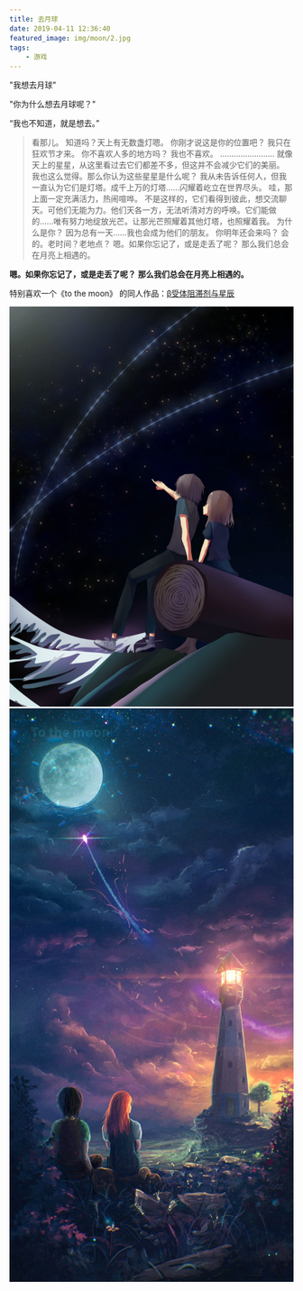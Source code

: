 ```yaml
---
title: 去月球
date: 2019-04-11 12:36:40
featured_image: img/moon/2.jpg
tags: 
    - 游戏
---
```


"我想去月球"

"你为什么想去月球呢？"

“我也不知道，就是想去。”

<!--more-->

> 看那儿。
知道吗？天上有无数盏灯嗯。
你刚才说这是你的位置吧？
我只在狂欢节才来。
你不喜欢人多的地方吗？
我也不喜欢。
……………………
就像天上的星星，从这里看过去它们都差不多，但这并不会减少它们的美丽。
我也这么觉得。那么你认为这些星星是什么呢？
我从未告诉任何人，但我一直认为它们是灯塔。成千上万的灯塔……闪耀着屹立在世界尽头。
哇，那上面一定充满活力，热闹喧哗。
不是这样的，它们看得到彼此，想交流聊天。可他们无能为力。他们天各一方，无法听清对方的呼唤。它们能做的……唯有努力地绽放光芒。让那光芒照耀着其他灯塔，也照耀着我。
为什么是你？
因为总有一天……我也会成为他们的朋友。
你明年还会来吗？
会的。老时间？老地点？
嗯。如果你忘记了，或是走丢了呢？
那么我们总会在月亮上相遇的。

**嗯。如果你忘记了，或是走丢了呢？**
**那么我们总会在月亮上相遇的。**

特别喜欢一个《to the moon》 的同人作品：[β受体阻滞剂与星辰](https://www.bilibili.com/video/av8785341/)

![](/img/moon/1.jpg)
![](/img/moon/4.jpg)


